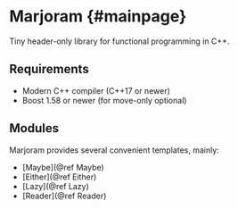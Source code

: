 Marjoram                                  {#mainpage}
========

Tiny header-only library for functional programming in C++.

Requirements
------------

- Modern C++ compiler (C++17 or newer)
- Boost 1.58 or newer (for move-only optional)

Modules
-------

Marjoram provides several convenient templates, mainly:

* [Maybe](@ref Maybe)
* [Either](@ref Either)
* [Lazy](@ref Lazy)
* [Reader](@ref Reader)
